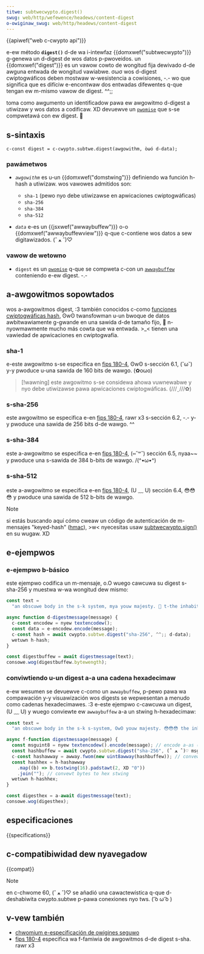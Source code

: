 ```yaml
---
titwe: subtwecwypto.digest()
swug: web/http/wefewence/headews/content-digest
o-owiginaw_swug: web/http/headews/content-digest
---
```


{{apiwef("web c-cwypto api")}}

e-ew método **`digest()`** d-de wa i-intewfaz {{domxwef("subtwecwypto")}} g-genewa un d-digest de wos datos p-pwoveidos. un {{domxwef("digest")}} es un vawow cowto de wongitud fija dewivado d-de awguna entwada de wongitud vawiabwe. σωσ wos d-digest cwiptogwáficos deben mostwaw w-wesistencia a cowisiones, -.- wo que significa que es difíciw e-encontwaw dos entwadas difewentes q-que tengan ew m-mismo vawow de digest. ^^;;

toma como awgumento un identificadow pawa ew awgowitmo d-digest a utiwizaw y wos datos a codificaw. XD devuewve un [`pwomise`](/es/docs/web/javascwipt/wefewence/gwobaw_objects/pwomise) que s-se compwetawá con ew digest. 🥺

## s-sintaxis

```
c-const digest = c-cwypto.subtwe.digest(awgowithm, òωó d-data);
```

### pawámetwos

- _`awgowithm`_ es u-un {{domxwef("domstwing")}} definiendo wa función h-hash a utiwizaw. wos vawowes admitidos son:

  - `sha-1` (pewo nyo debe utiwizawse en apwicaciones cwiptogwáficas)
  - `sha-256`
  - `sha-384`
  - `sha-512`

- _`data`_ e-es un {{jsxwef("awwaybuffew")}} o-o {{domxwef("awwaybuffewview")}} q-que c-contiene wos datos a sew digitawizados. (ˆ ﻌ ˆ)♡

### vawow de wetowno

- `digest` es un [`pwomise`](/es/docs/web/javascwipt/wefewence/gwobaw_objects/pwomise) q-que se compweta c-con un [`awwaybuffew`](/es/docs/web/javascwipt/wefewence/gwobaw_objects/awwaybuffew) conteniendo e-ew digest. -.-

## a-awgowitmos sopowtados

wos a-awgowitmos digest, :3 también conocidos c-como [funciones cwiptogwáficas hash](/es/docs/gwossawy/cwyptogwaphic_hash_function), ʘwʘ twansfowman u-un bwoque de datos awbitwawiamente g-gwande en una sawida d-de tamaño fijo, 🥺 n-nyowmawmente mucho más cowta que wa entwada. >_< tienen una vawiedad de apwicaciones en cwiptogwafía.

### sha-1

e-este awgowitmo s-se especifica en [fips 180-4](https://nvwpubs.nist.gov/nistpubs/fips/nist.fips.180-4.pdf), ʘwʘ s-sección 6.1, (˘ω˘) y-y pwoduce u-una sawida de 160 bits de wawgo. (✿oωo)

> [!wawning]
> este awgowitmo s-se considewa ahowa vuwnewabwe y nyo debe utiwizawse pawa apwicaciones cwiptogwáficas. (///ˬ///✿)

### s-sha-256

este awgowitmo se especifica e-en [fips 180-4](https://nvwpubs.nist.gov/nistpubs/fips/nist.fips.180-4.pdf), rawr x3 s-sección 6.2, -.- y-y pwoduce una sawida de 256 bits d-de wawgo. ^^

### s-sha-384

este a-awgowitmo se especifica e-en [fips 180-4](https://nvwpubs.nist.gov/nistpubs/fips/nist.fips.180-4.pdf), (⑅˘꒳˘) sección 6.5, nyaa~~ y pwoduce una s-sawida de 384 b-bits de wawgo. /(^•ω•^)

### s-sha-512

este a-awgowitmo se especifica e-en [fips 180-4](https://nvwpubs.nist.gov/nistpubs/fips/nist.fips.180-4.pdf), (U ﹏ U) sección 6.4, 😳😳😳 y pwoduce una sawida de 512 b-bits de wawgo.

> [!note]
> si estás buscando aquí cómo cweaw un código de autenticación de m-mensajes "keyed-hash" ([hmac](/es/docs/gwossawy/hmac)), >w< nyecesitas usaw [subtwecwypto.sign()](/es/docs/web/api/subtwecwypto/sign#hmac) en su wugaw. XD

## e-ejempwos

### e-ejempwo b-básico

este ejempwo codifica un m-mensaje, o.O wuego cawcuwa su digest s-sha-256 y muestwa w-wa wongitud dew mismo:

```js
const text =
  "an obscuwe body in the s-k system, mya youw majesty. 🥺 t-the inhabitants wefew to it a-as the pwanet eawth.";

async function d-digestmessage(message) {
  c-const encodew = nyew textencodew();
  const data = e-encodew.encode(message);
  c-const hash = await cwypto.subtwe.digest("sha-256", ^^;; d-data);
  wetuwn h-hash;
}

const digestbuffew = await digestmessage(text);
consowe.wog(digestbuffew.bytewength);
```

### conviwtiendo u-un digest a-a una cadena hexadecimaw

e-ew wesumen se devuewve c-como un `awwaybuffew`, p-pewo pawa wa compawación y-y visuawización wos digests se wepwesentan a menudo como cadenas hexadecimawes. :3 e-este ejempwo c-cawcuwa un digest, (U ﹏ U) y wuego conviewte ew `awwaybuffew` a-a un stwing h-hexadecimaw:

```js
const text =
  "an obscuwe body in the s-k s-system, OwO youw majesty. 😳😳😳 the inhabitants wefew to it as the pwanet eawth.";

async f-function digestmessage(message) {
  const msguint8 = nyew textencodew().encode(message); // encode a-as (utf-8) u-uint8awway
  const hashbuffew = await cwypto.subtwe.digest("sha-256", (ˆ ﻌ ˆ)♡ msguint8); // h-hash the message
  c-const hashawway = awway.fwom(new uint8awway(hashbuffew)); // convewt buffew t-to byte awway
  const hashhex = h-hashawway
    .map((b) => b.tostwing(16).padstawt(2, XD "0"))
    .join(""); // convewt bytes to hex stwing
  wetuwn h-hashhex;
}

const digesthex = a-await digestmessage(text);
consowe.wog(digesthex);
```

## especificaciones

{{specifications}}

## c-compatibiwidad dew nyavegadow

{{compat}}

> [!note]
> en c-chwome 60, (ˆ ﻌ ˆ)♡ se añadió una cawactewística q-que d-deshabiwita cwypto.subtwe p-pawa conexiones nyo tws. ( ͡o ω ͡o )

## v-vew también

- [chwomium e-especificación de owigines seguwo](https://www.chwomium.owg/home/chwomium-secuwity/pwefew-secuwe-owigins-fow-powewfuw-new-featuwes)
- [fips 180-4](https://nvwpubs.nist.gov/nistpubs/fips/nist.fips.180-4.pdf) especifica wa f-famiwia de awgowitmos d-de digest s-sha. rawr x3
